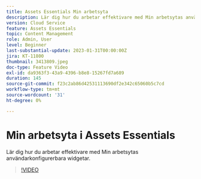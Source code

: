 ```yaml
---
title: Assets Essentials Min arbetsyta
description: Lär dig hur du arbetar effektivare med Min arbetsytas användarkonfigurerbara widgetar.
version: Cloud Service
feature: Assets Essentials
topic: Content Management
role: Admin, User
level: Beginner
last-substantial-update: 2023-01-31T00:00:00Z
jira: KT-11800
thumbnail: 3413809.jpeg
doc-type: Feature Video
exl-id: da9363f3-43a9-4396-b8e8-15267fd7a689
duration: 145
source-git-commit: f23c2ab86d42531113690df2e342c65060b5c7cd
workflow-type: tm+mt
source-wordcount: '31'
ht-degree: 0%

---
```


# Min arbetsyta i Assets Essentials

Lär dig hur du arbetar effektivare med Min arbetsytas användarkonfigurerbara widgetar.

>[!VIDEO](https://video.tv.adobe.com/v/3413809?quality=12&learn=on)
